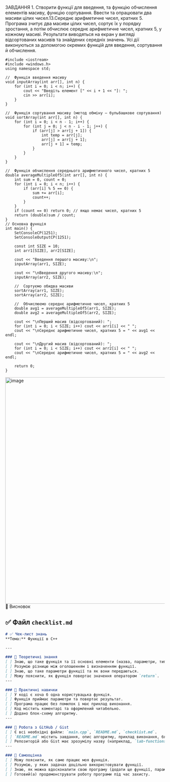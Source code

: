 ЗАВДАННЯ 1. Створити функції для введення, та функцію обчислення елементів
масиву, функцію сортування. Ввести та опрацювати два масиви цілих чисел.13.Середнє арифметичне чисел, кратних 5.
Програма зчитує два масиви цілих чисел, сортує їх у порядку зростання, а потім обчислює середнє арифметичне чисел, кратних 5, у кожному масиві.
Результати виводяться на екран у вигляді відсортованих масивів та знайдених середніх значень.
Усі дії виконуються за допомогою окремих функцій для введення, сортування й обчислення.

```
#include <iostream>
#include <windows.h>
using namespace std;

//  Функція введення масиву
void inputArray(int arr[], int n) {
    for (int i = 0; i < n; i++) {
        cout << "Введіть елемент [" << i + 1 << "]: ";
        cin >> arr[i];
    }
}

//  Функція сортування масиву (метод обміну — бульбашкове сортування)
void sortArray(int arr[], int n) {
    for (int i = 0; i < n - 1; i++) {
        for (int j = 0; j < n - i - 1; j++) {
            if (arr[j] > arr[j + 1]) {
                int temp = arr[j];
                arr[j] = arr[j + 1];
                arr[j + 1] = temp;
            }
        }
    }
}

//  Функція обчислення середнього арифметичного чисел, кратних 5
double averageMultipleOf5(int arr[], int n) {
    int sum = 0, count = 0;
    for (int i = 0; i < n; i++) {
        if (arr[i] % 5 == 0) {
            sum += arr[i];
            count++;
        }
    }
    if (count == 0) return 0; // якщо немає чисел, кратних 5
    return (double)sum / count;
}
// Основна функція
int main() {
    SetConsoleCP(1251);
    SetConsoleOutputCP(1251);

    const int SIZE = 10;
    int arr1[SIZE], arr2[SIZE];

    cout << "Введення першого масиву:\n";
    inputArray(arr1, SIZE);

    cout << "\nВведення другого масиву:\n";
    inputArray(arr2, SIZE);

    //  Сортуємо обидва масиви
    sortArray(arr1, SIZE);
    sortArray(arr2, SIZE);

    //  Обчислюємо середнє арифметичне чисел, кратних 5
    double avg1 = averageMultipleOf5(arr1, SIZE);
    double avg2 = averageMultipleOf5(arr2, SIZE);

    cout << "\nПерший масив (відсортований): ";
    for (int i = 0; i < SIZE; i++) cout << arr1[i] << " ";
    cout << "\nСереднє арифметичне чисел, кратних 5 = " << avg1 << endl;

    cout << "\nДругий масив (відсортований): ";
    for (int i = 0; i < SIZE; i++) cout << arr2[i] << " ";
    cout << "\nСереднє арифметичне чисел, кратних 5 = " << avg2 << endl;

    return 0;
}
```
<img width="1475" height="714" alt="image" src="https://github.com/user-attachments/assets/3fd808b6-5dcb-4972-b9e9-5cdb5b1925a0" />
📝 Висновок  

## ✅ **Файл `checklist.md`**

```markdown
# ✅ Чек-лист знань
**Тема:** Функції в C++

---

### 🧠 Теоретичні знання
[ ] Знаю, що таке функція та її основні елементи (назва, параметри, тип, тіло).  
[ ] Розумію різницю між оголошенням і визначенням функції.  
[ ] Знаю, що таке параметри функції та як вони передаються.  
[ ] Можу пояснити, як функція повертає значення оператором `return`.  
---

### 🧩 Практичні навички
[ ] У коді є хоча б одна користувацька функція.  
[ ] Функція приймає параметри та повертає результат.  
[ ] Програма працює без помилок і має приклад виконання.  
[ ] Код містить коментарі та оформлений читабельно.  
[ ] Додано блок-схему алгоритму.  
---

### 🧰 Робота з GitHub / Gist
[ ] Є всі необхідні файли: `main.cpp`, `README.md`, `checklist.md`.  
[ ] `README.md` містить завдання, опис алгоритму, приклад виконання, блок-схему та висновок.  
[ ] Репозиторій або Gist має зрозумілу назву (наприклад, `lab-functions`) і чітку структуру.  
---

### 🧩 Самооцінка
[ ] Можу пояснити, як саме працює моя функція.  
[ ] Розумію, у яких задачах доцільно використовувати функції.  
[ ] Знаю, як можна вдосконалити свою програму (додати ще функції, параметри тощо).  
[ ] Готовий(а) продемонструвати роботу програми під час захисту.

